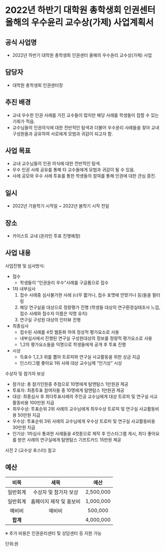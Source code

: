 2022년 하반기 대학원 총학생회 인권센터 올해의 우수윤리 교수상(가제) 사업계획서
===

## 공식 사업명
- 2022년 하반기 대학원 총학생회 인권센터 올해의 우수윤리 교수상(가제) 사업

## 담당자
- 대학원 총학생회 인권센터장

## 추진 배경
- 교내 우수한 인권 사례를 가진 교수들이 많지만 해당 사례를 학생들이 접할 수 있는 기회가 적음.
- 교수님들의 인권의식에 대한 전반적인 탐색과 더불어 우수윤리 사례들을 찾아 교내구성원들과 공유하여 서로에게 모범과 귀감이 되고자 함. 


## 사업 목표
- 교내 교수님들의 인권 의식에 대한 전반적인 탐색.
- 우수 인권 사례 공유를 통해 타 교수들에게 모범과 귀감이 될 수 있음.
- 사례 공모와 우수 사례 투표를 통한 학생들의 참여를 통해 인권에 대한 관심 증진. 

## 일시
- 2022년 가을학기 시작일 ~ 2022년 봄학기 시작 전일

## 장소
- 카이스트 교내 (온라인 투표 진행예정)

## 사업 내용
사업진행 및 심사방식: 
 - 접수 
    - 학생들이 “인권윤리 우수"사례를 구글폼으로 접수
 - 1차 내부심사 
    1. 접수 사례중 심사불가한 사례 (너무 짧거나, 접수 포맷에 안맞거나 등)들을 필터링
    2. 해당 연구실을 대상으로 정량평가 진행 (학생들 대상의 연구환경실태조사 느낌, 접수 사례와 접수자 이름은 익명 유지) 
    3. 연구실 구성원 대상의 인터뷰 진행 
 - 최종심사
    - 접수된 사례를 4컷 웹툰화 하여 정성적 평가요소로 사용
    - 내부심사에서 진행된 연구실 구성원대상의 정보를 정량적 평가요소로 사용 
    - 1,2의 평가요소들을 익명으로 학생들에게 공개 후 투표 진행 
- 시상
    - 득표수 1,2,3 위를 뽑아 트로피와 연구실 사교활동을 위한 상금 지급 
    - 인스타그램 좋아요 1위 사례 대상 교수님께 “인기상" 시상 

수상자 및 참가자 보상
- 참가상: 총 참가인원중 추첨으로 10명에게 탐앤탐스 1만원권 제공 
- 투표자: 최종투표 참여자들 중 10명에게 탐앤탐스 1만원권 제공
- 대상: 최종심사 후 최다투표사례의 주인공 교수님에게 대상 트로피 및 연구실 사교활동비용 100만원 지급 
- 최우수상: 투표순위 2위 사례의 교수님에게 최우수상 트로피 및 연구실 사교활동비용 50만원 지급 
- 우수상: 투표순위 3위 사례의 교수님에게 우수상 트로피 및 연구실 사교활동비용 30만원 지급 
- 인기상: 1차심사 통과한 사례들을 4컷툰으로 제작 후 인스타그램 게시, 최다 좋아요를 받은 사례의 연구실에게 탐앤탐스 기프트카드 15만원 제공

사진 2 (교수상 포스터) 참고

## 예산

|  **비목** |   **세목**   | **예산** |
|:----------:|:------------:|:--------:|
|일반회계  | 수상자 및 참가자 보상 | 2,500,000 | (코로나로 인해 이전 상담원들이 상담을 진행할 수 있을지 확인 필요)
|일반회계  | 홈페이지 제작 및 홍보비 | 1,000,000 |
|예비비  | 예비비 | 500,000 |
|   **합계**  |              |    4,000,000    |


※ 추가 비용은 인권윤리센터 및 상담센터 등 지원 가능


단위:원
